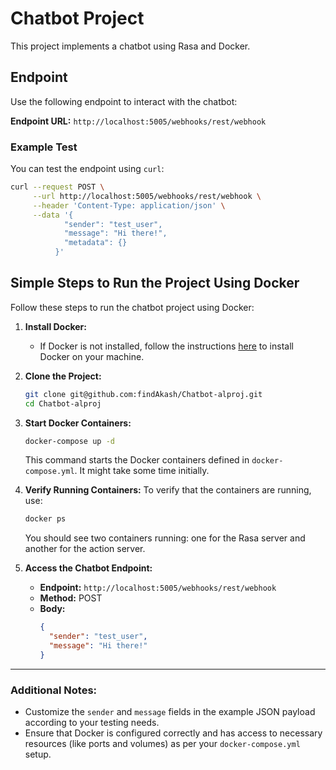 # Chatbot Project

This project implements a chatbot using Rasa and Docker.

## Endpoint

Use the following endpoint to interact with the chatbot:

**Endpoint URL:** `http://localhost:5005/webhooks/rest/webhook`

### Example Test

You can test the endpoint using `curl`:

```bash
curl --request POST \
     --url http://localhost:5005/webhooks/rest/webhook \
     --header 'Content-Type: application/json' \
     --data '{
            "sender": "test_user",
            "message": "Hi there!",
            "metadata": {}
          }'
```

## Simple Steps to Run the Project Using Docker

Follow these steps to run the chatbot project using Docker:

1. **Install Docker:**

   - If Docker is not installed, follow the instructions [here](https://docs.docker.com/engine/install/) to install Docker on your machine.

2. **Clone the Project:**

   ```bash
   git clone git@github.com:findAkash/Chatbot-alproj.git
   cd Chatbot-alproj
   ```

3. **Start Docker Containers:**

   ```bash
   docker-compose up -d
   ```

   This command starts the Docker containers defined in `docker-compose.yml`. It might take some time initially.

4. **Verify Running Containers:**
   To verify that the containers are running, use:

   ```bash
   docker ps
   ```

   You should see two containers running: one for the Rasa server and another for the action server.

5. **Access the Chatbot Endpoint:**
   - **Endpoint:** `http://localhost:5005/webhooks/rest/webhook`
   - **Method:** POST
   - **Body:**
     ```json
     {
       "sender": "test_user",
       "message": "Hi there!"
     }
     ```

---

### Additional Notes:

- Customize the `sender` and `message` fields in the example JSON payload according to your testing needs.
- Ensure that Docker is configured correctly and has access to necessary resources (like ports and volumes) as per your `docker-compose.yml` setup.
